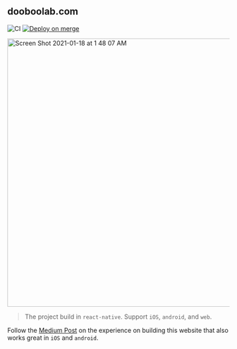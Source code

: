 ## dooboolab.com

![CI](https://github.com/hyochan/dooboolab.com/workflows/CI/badge.svg)
[![Deploy on merge](https://github.com/hyochan/dooboolab.com/actions/workflows/deploy.yml/badge.svg)](https://github.com/hyochan/dooboolab.com/actions/workflows/deploy.yml)

<a href="https://dooboolab.com"><img width="610" alt="Screen Shot 2021-01-18 at 1 48 07 AM" src="https://user-images.githubusercontent.com/27461460/104849835-428ffe00-592f-11eb-91f1-bbc285274bb0.png"></a>

> The project build in `react-native`. Support `iOS`, `android`, and `web`.

Follow the [Medium Post](https://medium.com/dooboolab/re-implement-website-with-react-native-web-d856a37779b4) on the experience on building this website that also works great in `iOS` and `android`.
